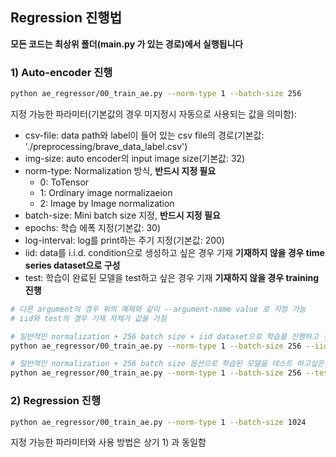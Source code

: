 ## Regression 진행법

**모든 코드는 최상위 폴더(main.py 가 있는 경로)에서 실행됩니다**

### 1) Auto-encoder 진행
```bash
python ae_regressor/00_train_ae.py --norm-type 1 --batch-size 256
```

지정 가능한 파라미터(기본값의 경우 미지정시 자동으로 사용되는 값을 의미함):
- csv-file: data path와 label이 들어 있는 csv file의 경로(기본값: './preprocessing/brave_data_label.csv')
- img-size: auto encoder의 input image size(기본값: 32)
- norm-type: Normalization 방식, **반드시 지정 필요**
    - 0: ToTensor
    - 1: Ordinary image normalizaeion
    - 2: Image by Image normalization
- batch-size: Mini batch size 지정, **반드시 지정 필요**
- epochs: 학습 에폭 지정(기본값: 30)
- log-interval: log를 print하는 주기 지정(기본값: 200)
- iid: data를 i.i.d. condition으로 생성하고 싶은 경우 기재 **기재하지 않을 경우 time series dataset으로 구성**
- test: 학습이 완료된 모델을 test하고 싶은 경우 기재 **기재하지 않을 경우 training 진행**

```bash
# 다른 argument의 경우 위의 예제와 같이 --argument-name value 로 지정 가능
# iid와 test의 경우 기재 자체가 값을 가짐

# 일반적인 normalization + 256 batch size + iid dataset으로 학습을 진행하고 싶은 경우
python ae_regressor/00_train_ae.py --norm-type 1 --batch-size 256 --iid

# 일반적인 normalization + 256 batch size 옵션으로 학습된 모델을 테스트 하고싶은 경우
python ae_regressor/00_train_ae.py --norm-type 1 --batch-size 256 --test
```



### 2) Regression 진행
```bash
python ae_regressor/00_train_ae.py --norm-type 1 --batch-size 1024
```
지정 가능한 파라미터와 사용 방법은 상기 1) 과 동일함
